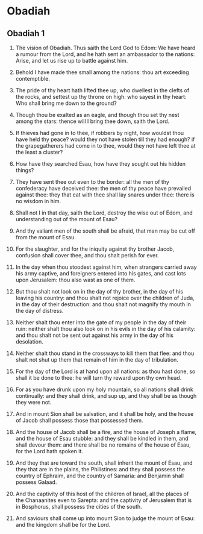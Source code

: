 # Obadiah

## Obadiah 1

1. The vision of Obadiah. Thus saith the Lord God to Edom: We have heard a rumour from the Lord, and he hath sent an ambassador to the nations: Arise, and let us rise up to battle against him.

2. Behold I have made thee small among the nations: thou art exceeding contemptible.

3. The pride of thy heart hath lifted thee up, who dwellest in the clefts of the rocks, and settest up thy throne on high: who sayest in thy heart: Who shall bring me down to the ground?

4. Though thou be exalted as an eagle, and though thou set thy nest among the stars: thence will I bring thee down, saith the Lord.

5. If thieves had gone in to thee, if robbers by night, how wouldst thou have held thy peace? would they not have stolen till they had enough? if the grapegatherers had come in to thee, would they not have left thee at the least a cluster?

6. How have they searched Esau, how have they sought out his hidden things?

7. They have sent thee out even to the border: all the men of thy confederacy have deceived thee: the men of thy peace have prevailed against thee: they that eat with thee shall lay snares under thee: there is no wisdom in him.

8. Shall not I in that day, saith the Lord, destroy the wise out of Edom, and understanding out of the mount of Esau?

9. And thy valiant men of the south shall be afraid, that man may be cut off from the mount of Esau.

10. For the slaughter, and for the iniquity against thy brother Jacob, confusion shall cover thee, and thou shalt perish for ever.

11. In the day when thou stoodest against him, when strangers carried away his army captive, and foreigners entered into his gates, and cast lots upon Jerusalem: thou also wast as one of them.

12. But thou shalt not look on in the day of thy brother, in the day of his leaving his country: and thou shalt not rejoice over the children of Juda, in the day of their destruction: and thou shalt not magnify thy mouth in the day of distress.

13. Neither shalt thou enter into the gate of my people in the day of their ruin: neither shalt thou also look on in his evils in the day of his calamity: and thou shalt not be sent out against his army in the day of his desolation.

14. Neither shalt thou stand in the crossways to kill them that flee: and thou shalt not shut up them that remain of him in the day of tribulation.

15. For the day of the Lord is at hand upon all nations: as thou hast done, so shall it be done to thee: he will turn thy reward upon thy own head.

16. For as you have drunk upon my holy mountain, so all nations shall drink continually: and they shall drink, and sup up, and they shall be as though they were not.

17. And in mount Sion shall be salvation, and it shall be holy, and the house of Jacob shall possess those that possessed them.

18. And the house of Jacob shall be a fire, and the house of Joseph a flame, and the house of Esau stubble: and they shall be kindled in them, and shall devour them: and there shall be no remains of the house of Esau, for the Lord hath spoken it.

19. And they that are toward the south, shall inherit the mount of Esau, and they that are in the plains, the Philistines: and they shall possess the country of Ephraim, and the country of Samaria: and Benjamin shall possess Galaad.

20. And the captivity of this host of the children of Israel, all the places of the Chanaanites even to Sarepta: and the captivity of Jerusalem that is in Bosphorus, shall possess the cities of the south.

21. And saviours shall come up into mount Sion to judge the mount of Esau: and the kingdom shall be for the Lord.  